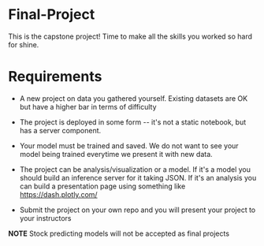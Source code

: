 # Final-Project

This is the capstone project! Time to make all the skills you worked so hard for shine.

# Requirements

- A new project on data you gathered yourself. Existing datasets are OK but have a higher bar in terms of difficulty

- The project is deployed in some form -- it's not a static notebook, but has a server component.

- Your model must be trained and saved. We do not want to see your model being trained everytime we present it with new data. 

- The project can be analysis/visualization or a model. If it's a model you should build an inference server for it taking JSON. If it's an analysis you can build a presentation page using something like https://dash.plotly.com/

- Submit the project on your own repo and you will present your project to your instructors 

**NOTE** Stock predicting models will not be accepted as final projects